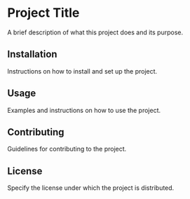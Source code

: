 # Project Title

A brief description of what this project does and its purpose.

## Installation

Instructions on how to install and set up the project.

## Usage

Examples and instructions on how to use the project.

## Contributing

Guidelines for contributing to the project.

## License

Specify the license under which the project is distributed.